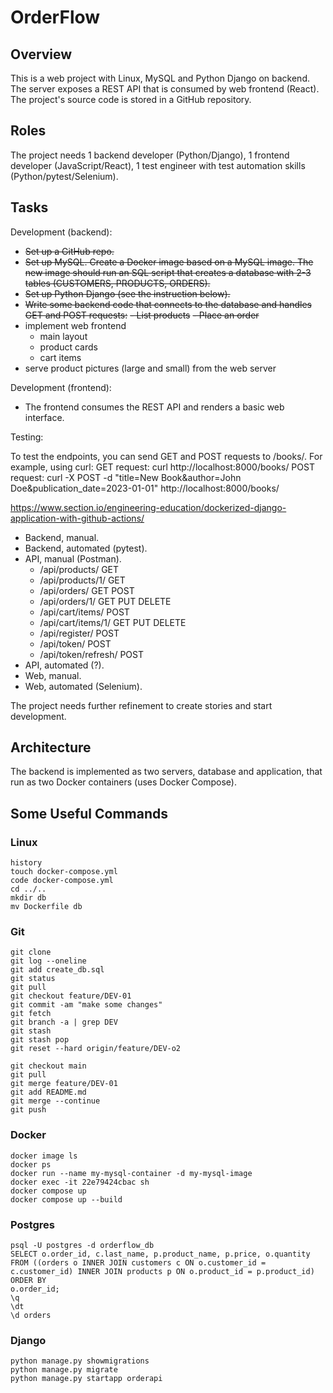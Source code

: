 # OrderFlow

## Overview

This is a web project with Linux, MySQL and Python Django on backend. The server exposes a REST API that is consumed by web frontend (React). The project's source code is stored in a GitHub repository.

## Roles

The project needs 1 backend developer (Python/Django), 1 frontend developer (JavaScript/React), 1 test engineer with test automation skills (Python/pytest/Selenium).

## Tasks

Development (backend):
- ~~Set up a GitHub repo.~~
- ~~Set up MySQL. Create a Docker image based on a MySQL image. The new image should run an SQL script that creates a database with 2-3 tables (CUSTOMERS, PRODUCTS, ORDERS).~~
- ~~Set up Python Django (see the instruction below).~~
- ~~Write some backend code that connects to the database and handles GET and POST requests:~~
    ~~- List products~~
    ~~- Place an order~~
- implement web frontend
    - main layout
    - product cards
    - cart items
- serve product pictures (large and small) from the web server

Development (frontend):
- The frontend consumes the REST API and renders a basic web interface.

Testing:

To test the endpoints, you can send GET and POST requests to /books/. For example, using curl:
GET request: curl http://localhost:8000/books/
POST request: curl -X POST -d "title=New Book&author=John Doe&publication_date=2023-01-01" http://localhost:8000/books/

https://www.section.io/engineering-education/dockerized-django-application-with-github-actions/

- Backend, manual.
- Backend, automated (pytest).
- API, manual (Postman).
    - /api/products/ GET
    - /api/products/1/ GET
    - /api/orders/ GET POST
    - /api/orders/1/ GET PUT DELETE
    - /api/cart/items/ POST
    - /api/cart/items/1/  GET PUT DELETE
    - /api/register/ POST
    - /api/token/ POST
    - /api/token/refresh/ POST
- API, automated (?).
- Web, manual.
- Web, automated (Selenium).

The project needs further refinement to create stories and start development.

## Architecture

The backend is implemented as two servers, database and application, that run as two Docker containers (uses Docker Compose).

## Some Useful Commands

### Linux
```
history
touch docker-compose.yml
code docker-compose.yml
cd ../..
mkdir db
mv Dockerfile db
```

### Git
```
git clone
git log --oneline
git add create_db.sql
git status
git pull
git checkout feature/DEV-01 
git commit -am "make some changes"
git fetch
git branch -a | grep DEV
git stash
git stash pop
git reset --hard origin/feature/DEV-o2

git checkout main
git pull
git merge feature/DEV-01 
git add README.md
git merge --continue
git push
```
### Docker
```
docker image ls
docker ps
docker run --name my-mysql-container -d my-mysql-image
docker exec -it 22e79424cbac sh
docker compose up
docker compose up --build
```
### Postgres
```
psql -U postgres -d orderflow_db
SELECT o.order_id, c.last_name, p.product_name, p.price, o.quantity FROM ((orders o INNER JOIN customers c ON o.customer_id = c.customer_id) INNER JOIN products p ON o.product_id = p.product_id) ORDER BY 
o.order_id;
\q
\dt
\d orders
```
### Django
```
python manage.py showmigrations
python manage.py migrate
python manage.py startapp orderapi
```
